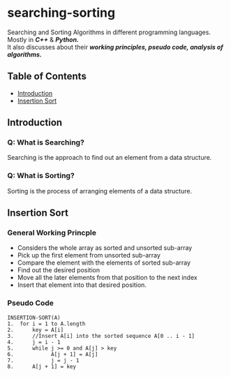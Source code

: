 # searching-sorting
Searching and Sorting Algorithms in different programming languages. Mostly in ***C++*** & ***Python.***  
It also discusses about their ***working principles, pseudo code, analysis of algorithms.***  
## Table of Contents  
- [Introduction](#introduction)
- [Insertion Sort](#insertion-sort)
## Introduction
### Q: What is Searching?  
Searching is the approach to find out an element from a data structure.  
### Q: What is Sorting?
Sorting is the process of arranging elements of a data structure.
## Insertion Sort
### General Working Princple
- Considers the whole array as sorted and unsorted sub-array
- Pick up the first element from unsorted sub-array
- Compare the element with the elements of sorted sub-array
- Find out the desired position
- Move all the later elements from that position to the next index
- Insert that element into that desired position.
### Pseudo Code
```
INSERTION-SORT(A)
1.  for i = 1 to A.length
2.      key = A[i]
3.      //Insert A[i] into the sorted sequence A[0 .. i - 1]
4.      j = i - 1
5.      while j >= 0 and A[j] > key
6.            A[j + 1] = A[j]
7.            j = j - 1
8.      A[j + 1] = key
```
